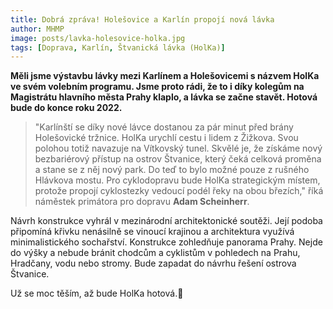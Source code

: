 ```yaml
---
title: Dobrá zpráva! Holešovice a Karlín propojí nová lávka
author: MHMP
image: posts/lavka-holesovice-holka.jpg
tags: [Doprava, Karlín, Štvanická lávka (HolKa)]
---
```


**Měli jsme výstavbu lávky mezi Karlínem a Holešovicemi s názvem HolKa ve svém volebním programu. Jsme proto rádi, že to i díky kolegům na Magistrátu hlavního města Prahy klaplo, a lávka se začne stavět. Hotová bude do konce roku 2022.**

> "Karlínští se díky nové lávce dostanou za pár minut před brány Holešovické tržnice. HolKa urychlí cestu i lidem z Žižkova. Svou polohou totiž navazuje na Vítkovský tunel. Skvělé je, že získáme nový bezbariérový přístup na ostrov Štvanice, který čeká celková proměna a stane se z něj nový park. Do teď to bylo možné pouze z rušného Hlávkova mostu. Pro cyklodopravu bude HolKa strategickým místem, protože propojí cyklostezky vedoucí podél řeky na obou březích," říká náměstek primátora pro dopravu **Adam Scheinherr**.

Návrh konstrukce vyhrál v mezinárodní architektonické soutěži. Její podoba připomíná křivku nenásilně se vinoucí krajinou a architektura využívá minimalistického sochařství. Konstrukce zohledňuje panorama Prahy. Nejde do výšky a nebude bránit chodcům a cyklistům v pohledech na Prahu, Hradčany, vodu nebo stromy. Bude zapadat do návrhu řešení ostrova Štvanice.

Už se moc těším, až bude HolKa hotová.🙂
